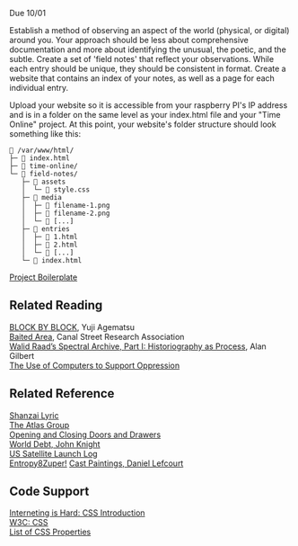 Due 10/01

Establish a method of observing an aspect of the world (physical, or digital) around you. Your approach should be less about comprehensive documentation and more about identifying the unusual, the poetic, and the subtle. Create a set of 'field notes' that reflect your observations. While each entry should be unique, they should be consistent in format. Create a website that contains an index of your notes, as well as a page for each individual entry.

Upload your website so it is accessible from your raspberry PI's IP address and is in a folder on the same level as your index.html file and your "Time Online" project. At this point, your website's folder structure should look something like this:

```
📂 /var/www/html/
├─ 📄 index.html
├─ 📂 time-online/
└─ 📂 field-notes/
   ├─ 📂 assets
   │  └─ 📄 style.css
   ├─ 📂 media
   │  ├─ 📄 filename-1.png
   │  ├─ 📄 filename-2.png
   │  └─ 📄 [...]
   ├─ 📂 entries
   │  ├─ 📄 1.html
   │  ├─ 📄 2.html
   │  └─ 📄 [...]
   └─ 📄 index.html
```

[Project Boilerplate](/files/field-notes-boilerplate.zip)


## Related Reading
[BLOCK BY BLOCK](https://www.servinglibrary.org/journal/17/block-by-block), Yuji Agematsu \
[Baited Area](/files/baited-area.pdf), Canal Street Research Association \
[Walid Raad’s Spectral Archive, Part I: Historiography as Process](https://www.e-flux.com/journal/69/60594/walid-raad-s-spectral-archive-part-i-historiography-as-process/), Alan Gilbert \
[The Use of Computers to Support Oppression](http://www-cs-students.stanford.edu/~cale/cs201/apartheid.comp.html)

## Related Reference
[Shanzai Lyric](https://shanzhailyric.info/) \
[The Atlas Group](https://www.theatlasgroup1989.org/) \
[Opening and Closing Doors and Drawers](https://fluxus.org/FluxusMidwest/doorknobs/index.html) \
[World Debt, John Knight](https://www.contemporaryartlibrary.org/project/john-knight-at-galerie-neu-at-the-intermission-piraeus-12004) \
[US Satellite Launch Log](https://planet4589.org/space/gcat/data/derived/launchlog.html) \
[Entropy8Zuper!](http://www.entropy8zuper.org/)
[Cast Paintings, Daniel Lefcourt](https://certainlynot.com/Cast-Paintings-2015)

## Code Support
[Interneting is Hard: CSS Introduction](https://internetingishard.netlify.app/html-and-css/hello-css/) \
[W3C: CSS](https://www.w3schools.com/css/default.asp) \
[List of CSS Properties](https://developer.mozilla.org/en-US/docs/Web/CSS/Reference)
